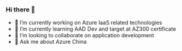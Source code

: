 ### Hi there 👋

<!--
**XuzhouHuang/XuzhouHuang** is a ✨ _special_ ✨ repository because its `README.md` (this file) appears on your GitHub profile.

Here are some ideas to get you started:
-->

- 🔭 I’m currently working on Azure IaaS related technologies
- 🌱 I’m currently learning AAD Dev and target at AZ300 certificate
- 👯 I’m looking to collaborate on application development
- 💬 Ask me about Azure China

<!--
- 📫 How to reach me: ...
- 😄 Pronouns: ...
- ⚡ Fun fact: ...
-->

